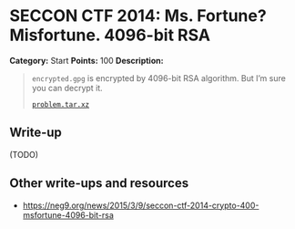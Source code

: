 # SECCON CTF 2014: Ms. Fortune? Misfortune. 4096-bit RSA

**Category:** Start
**Points:** 100
**Description:**

> `encrypted.gpg` is encrypted by 4096-bit RSA algorithm. But I’m sure you can decrypt it.
>
> [`problem.tar.xz`](problem.tar.xz)

## Write-up

(TODO)

## Other write-ups and resources

* <https://neg9.org/news/2015/3/9/seccon-ctf-2014-crypto-400-msfortune-4096-bit-rsa>
